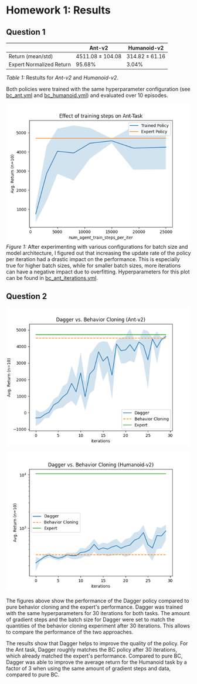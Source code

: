 # Homework 1: Results

## Question 1

|     | Ant-v2 | Humanoid-v2 |
| --- | --- | --- |
| Return (mean/std) | 4511.08 ± 104.08 |  314.82 ±  61.16 |
| Expert Normalized Return | 95.68% | 3.04%  |

*Table 1:* Restults for *Ant-v2* and *Humanoid-v2*. 

Both policies were trained with the same hyperparameter configuration
(see [bc_ant.yml](part1/bc_ant.yml) and [bc_humanoid.yml](part1/bc_humanoid.yml)) and evaluated over 10 episodes.

![Q1.3](part1/img.png)
*Figure 1:* After experimenting with various configurations for batch size and model architecture, I figured out that
increasing the update rate of the policy per iteration had a drastic impact on the performance. This is especially true
for higher batch sizes, while for smaller batch sizes, more iterations can have a negative impact due to overfitting. 
Hyperparameters for this plot can be found in [bc_ant_iterations.yml](part1/bc_ant_iterations.yml).

## Question 2

![](part2/ant.png)

![](part2/humanoid.png)

The figures above show the performance of the Dagger policy compared to pure behavior cloning and the expert's performance.
Dagger was trained with the same hyperparameters for 30 iterations for both tasks. The amount of gradient steps and the
batch size for Dagger were set to match the quantities of the behavior cloning experiment after 30 iterations. This allows
to compare the performance of the two approaches.

The results show that Dagger helps to improve the quality of the policy. For the Ant task, Dagger roughly matches the BC
policy after 30 iterations, which already matched the expert's performance. Compared to pure BC, 
Dagger was able to improve the average return for the Humanoid task by a factor of 3 when using the same amount of gradient steps and data, compared to pure BC.